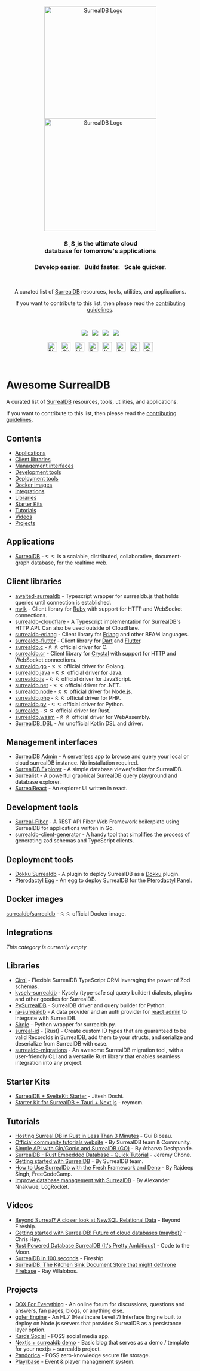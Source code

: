 <!--lint disable awesome-git-repo-age-->

<br>

<p align="center">
    <a href="https://surrealdb.com#gh-dark-mode-only" target="_blank">
        <img width="300" src="/img/white/logo.svg" alt="SurrealDB Logo">
    </a>
    <a href="https://surrealdb.com#gh-light-mode-only" target="_blank">
        <img width="300" src="/img/black/logo.svg" alt="SurrealDB Logo">
    </a>
</p>

<h3 align="center">
    <a href="https://surrealdb.com#gh-dark-mode-only" target="_blank">
        <img src="/img/white/text.svg" height="15" alt="SurrealDB">
    </a>
    <a href="https://surrealdb.com#gh-light-mode-only" target="_blank">
        <img src="/img/black/text.svg" height="15" alt="SurrealDB">
    </a>
    is the ultimate cloud <br> database for tomorrow's applications
</h3>

<h3 align="center">Develop easier. &nbsp; Build faster. &nbsp; Scale quicker.</h3>

<br>

<p align="center">A curated list of <a href="https://github.com/surrealdb/surrealdb" target="_blank">SurrealDB</a> resources, tools, utilities, and applications.</p>

<p align="center">If you want to contribute to this list, then please read the <a href="https://github.com/surrealdb/awesome-surreal/blob/main/CONTRIBUTING.md" target="_blank">contributing guidelines</a>.</p>

<br>

<p align="center">
	<a href="https://surrealdb.com/discord"><img src="https://img.shields.io/discord/902568124350599239?label=discord&style=flat-square&color=5a66f6"></a>
	&nbsp;
    <a href="https://twitter.com/surrealdb"><img src="https://img.shields.io/badge/twitter-follow_us-1d9bf0.svg?style=flat-square"></a>
    &nbsp;
    <a href="https://dev.to/surrealdb"><img src="https://img.shields.io/badge/dev-join_us-86f7b7.svg?style=flat-square"></a>
    &nbsp;
    <a href="https://www.linkedin.com/company/surrealdb/"><img src="https://img.shields.io/badge/linkedin-connect_with_us-0a66c2.svg?style=flat-square"></a>
</p>

<p align="center">
	<a href="https://surrealdb.com/blog"><img height="25" src="/img/social/blog.svg" alt="Blog"></a>
	&nbsp;
	<a href="https://github.com/surrealdb/surrealdb"><img height="25" src="/img/social/github.svg" alt="Github	"></a>
	&nbsp;
    <a href="https://www.linkedin.com/company/surrealdb/"><img height="25" src="/img/social/linkedin.svg" alt="LinkedIn"></a>
    &nbsp;
    <a href="https://twitter.com/surrealdb"><img height="25" src="/img/social/twitter.svg" alt="Twitter"></a>
    &nbsp;
    <a href="https://www.youtube.com/channel/UCjf2teVEuYVvvVC-gFZNq6w"><img height="25" src="/img/social/youtube.svg" alt="Youtube"></a>
    &nbsp;
    <a href="https://dev.to/surrealdb"><img height="25" src="/img/social/dev.svg" alt="Dev"></a>
    &nbsp;
    <a href="https://surrealdb.com/discord"><img height="25" src="/img/social/discord.svg" alt="Discord"></a>
    &nbsp;
    <a href="https://stackoverflow.com/questions/tagged/surrealdb"><img height="25" src="/img/social/stack-overflow.svg" alt="StackOverflow"></a>

</p>

<br>

# Awesome SurrealDB

A curated list of [SurrealDB](surrealdb/surrealdb) resources, tools, utilities, and applications.

If you want to contribute to this list, then please read the [contributing guidelines](https://github.com/surrealdb/awesome-surreal/blob/main/CONTRIBUTING.md).

## Contents

<!-- no toc -->
- [Applications](#applications)
- [Client libraries](#client-libraries)
- [Management interfaces](#management-interfaces)
- [Development tools](#development-tools)
- [Deployment tools](#deployment-tools)
- [Docker images](#docker-images)
- [Integrations](#integrations)
- [Libraries](#libraries)
- [Starter Kits](#starter-kits)
- [Tutorials](#tutorials)
- [Videos](#videos)
- [Projects](#projects)

## Applications
- [SurrealDB](https://github.com/surrealdb/surrealdb) - <a href="https://surrealdb.com#gh-dark-mode-only" target="_blank"><img src="/img/white/text.svg" height="12" alt="SurrealDB"></a> <a href="https://surrealdb.com#gh-light-mode-only" target="_blank"><img src="/img/black/text.svg" height="12" alt="SurrealDB"></a> is a scalable, distributed, collaborative, document-graph database, for the realtime web.

## Client libraries
- [awaited-surrealdb](https://github.com/theopensource-company/awaited-surrealdb) - Typescript wrapper for surrealdb.js that holds queries until connection is established.
- [mylk](https://github.com/ri-nat/mylk) - Client library for [Ruby](https://www.ruby-lang.org/en/) with support for HTTP and WebSocket connections.
- [surrealdb-cloudflare](https://github.com/theopensource-company/surrealdb-cloudflare) - A Typescript implementation for SurrealDB's HTTP API. Can also be used outside of Cloudflare.
- [surrealdb-erlang](https://github.com/meppu/surreal) - Client library for [Erlang](https://erlang.org) and other BEAM languages.
- [surrealdb-flutter](https://github.com/duhanbalci/surrealdb_flutter) - Client library for [Dart](https://dart.dev) and [Flutter](https://flutter.dev).
- [surrealdb.c](https://github.com/surrealdb/surrealdb.c) - <a href="https://surrealdb.com#gh-dark-mode-only" target="_blank"><img src="/img/white/text.svg" height="12" alt="SurrealDB"></a> <a href="https://surrealdb.com#gh-light-mode-only" target="_blank"><img src="/img/black/text.svg" height="12" alt="SurrealDB"></a> official driver for C.
- [surrealdb.cr](https://github.com/yorci/surrealdb.cr) - Client library for [Crystal](https://crystal-lang.org) with support for HTTP and WebSocket connections.
- [surrealdb.go](https://github.com/surrealdb/surrealdb.go) - <a href="https://surrealdb.com#gh-dark-mode-only" target="_blank"><img src="/img/white/text.svg" height="12" alt="SurrealDB"></a> <a href="https://surrealdb.com#gh-light-mode-only" target="_blank"><img src="/img/black/text.svg" height="12" alt="SurrealDB"></a> official driver for Golang.
- [surrealdb.java](https://github.com/surrealdb/surrealdb.java) - <a href="https://surrealdb.com#gh-dark-mode-only" target="_blank"><img src="/img/white/text.svg" height="12" alt="SurrealDB"></a> <a href="https://surrealdb.com#gh-light-mode-only" target="_blank"><img src="/img/black/text.svg" height="12" alt="SurrealDB"></a> official driver for Java.
- [surrealdb.js](https://github.com/surrealdb/surrealdb.js) - <a href="https://surrealdb.com#gh-dark-mode-only" target="_blank"><img src="/img/white/text.svg" height="12" alt="SurrealDB"></a> <a href="https://surrealdb.com#gh-light-mode-only" target="_blank"><img src="/img/black/text.svg" height="12" alt="SurrealDB"></a> official driver for JavaScript.
- [surrealdb.net](https://github.com/surrealdb/surrealdb.net) - <a href="https://surrealdb.com#gh-dark-mode-only" target="_blank"><img src="/img/white/text.svg" height="12" alt="SurrealDB"></a> <a href="https://surrealdb.com#gh-light-mode-only" target="_blank"><img src="/img/black/text.svg" height="12" alt="SurrealDB"></a> official driver for .NET.
- [surrealdb.node](https://github.com/surrealdb/surrealdb.node) - <a href="https://surrealdb.com#gh-dark-mode-only" target="_blank"><img src="/img/white/text.svg" height="12" alt="SurrealDB"></a> <a href="https://surrealdb.com#gh-light-mode-only" target="_blank"><img src="/img/black/text.svg" height="12" alt="SurrealDB"></a> official driver for Node.js.
- [surrealdb.php](https://github.com/surrealdb/surrealdb.php) - <a href="https://surrealdb.com#gh-dark-mode-only" target="_blank"><img src="/img/white/text.svg" height="12" alt="SurrealDB"></a> <a href="https://surrealdb.com#gh-light-mode-only" target="_blank"><img src="/img/black/text.svg" height="12" alt="SurrealDB"></a> official driver for PHP.
- [surrealdb.py](https://github.com/surrealdb/surrealdb.py) - <a href="https://surrealdb.com#gh-dark-mode-only" target="_blank"><img src="/img/white/text.svg" height="12" alt="SurrealDB"></a> <a href="https://surrealdb.com#gh-light-mode-only" target="_blank"><img src="/img/black/text.svg" height="12" alt="SurrealDB"></a> official driver for Python.
- [surrealdb](https://github.com/surrealdb/surrealdb/tree/main/lib) - <a href="https://surrealdb.com#gh-dark-mode-only" target="_blank"><img src="/img/white/text.svg" height="12" alt="SurrealDB"></a> <a href="https://surrealdb.com#gh-light-mode-only" target="_blank"><img src="/img/black/text.svg" height="12" alt="SurrealDB"></a> official driver for Rust.
- [surrealdb.wasm](https://github.com/surrealdb/surrealdb.wasm) - <a href="https://surrealdb.com#gh-dark-mode-only" target="_blank"><img src="/img/white/text.svg" height="12" alt="SurrealDB"></a> <a href="https://surrealdb.com#gh-light-mode-only" target="_blank"><img src="/img/black/text.svg" height="12" alt="SurrealDB"></a> official driver for WebAssembly.
- [SurrealDB\_DSL](https://github.com/mnbjhu/SurrealDB_DSL) - An unofficial Kotlin DSL and driver.

## Management interfaces
- [SurrealDB Admin](https://github.com/sachinbhutani/surrealdb-admin) - A serverless app to browse and query your local or cloud surrealDB instance. No installation required. 
- [SurrealDB Explorer](https://github.com/iDevelopThings/SurrealDB-Explorer) - A simple database viewer/editor for SurrealDB.
- [Surrealist](https://github.com/StarlaneStudios/Surrealist) - A powerful graphical SurrealDB query playground and database explorer.
- [SurrealReact](https://github.com/rvdende/surrealreact) - An explorer UI written in react.

## Development tools
- [Surreal-Fiber](https://github.com/devpikachu/surreal-fiber) - A REST API Fiber Web Framework boilerplate using SurrealDB for applications written in Go.
- [surrealdb-client-generator](https://github.com/sebastianwessel/surrealdb-client-generator) - A handy tool that simplifies the process of generating zod schemas and TypeScript clients.

## Deployment tools
- [Dokku Surrealdb](https://github.com/IgnisDa/dokku-surrealdb) - A plugin to deploy SurrealDB as a [Dokku](https://dokku.com) plugin.
- [Pterodactyl Egg](https://github.com/Stefanuk12/Pterodactyl/blob/master/eggs/misc/egg-surrealdb.json) - An egg to deploy SurrealDB for the [Pterodactyl Panel](https://pterodactyl.io/).

## Docker images
[surrealdb/surrealdb](https://hub.docker.com/r/surrealdb/surrealdb) - <a href="https://surrealdb.com#gh-dark-mode-only" target="_blank"><img src="/img/white/text.svg" height="12" alt="SurrealDB"></a> <a href="https://surrealdb.com#gh-light-mode-only" target="_blank"><img src="/img/black/text.svg" height="12" alt="SurrealDB"></a> official Docker image.

## Integrations
*This category is currently empty*

## Libraries
- [Cirql](https://github.com/StarlaneStudios/cirql) - Flexible SurrealDB TypeScript ORM leveraging the power of Zod schemas.
- [kysely-surrealdb](https://github.com/igalklebanov/kysely-surrealdb) - Kysely (type-safe sql query builder) dialects, plugins and other goodies for SurrealDB.
- [PySurrealDB](https://github.com/aurelion314/pysurrealdb) - SurrealDB driver and query builder for Python.
- [ra-surrealdb](https://github.com/djedi23/ra-surrealdb) - A data provider and an auth provider for [react admin](https://marmelab.com/react-admin/) to integrate with SurrealDB.
- [Sirqle](https://github.com/PythiaSocialTech/sirqle) - Python wrapper for surrealdb.py.
- [surreal-id](https://github.com/liamwh/surreal-id) - (Rust) - Create custom ID types that are guaranteed to be valid RecordIds in SurrealDB, add them to your structs, and serialize and deserialize from SurrealDB with ease.
- [surrealdb-migrations](https://github.com/Odonno/surrealdb-migrations) - An awesome SurrealDB migration tool, with a user-friendly CLI and a versatile Rust library that enables seamless integration into any project.

## Starter Kits
- [SurrealDB + SvelteKit Starter](https://github.com/spinspire/surrealdb-sveltekit-starter) - Jitesh Doshi.
- [Starter Kit for SurrealDB + Tauri + Next.js](https://github.com/reymom/surrealdb-starter-taurikit) - reymom.

## Tutorials
- [Hosting Surreal DB in Rust in Less Than 3 Minutes](https://www.youtube.com/watch?v=VoRoeL1tal4) - Gui Bibeau.
- [Official community tutorials website](https://tutorials.surrealdb.com) - By SurrealDB team & Community.
- [Simple API with Gin/Gonic and SurrealDB (GO)](https://atoo.hashnode.dev/simple-api-with-gingonic-and-surrealdb) - By Atharva Deshpande.
- [SurrealDB - Rust Embedded Database - Quick Tutorial](https://www.youtube.com/watch?v=iOyvum0D3LM) - Jeremy Chone.
- [Getting started with SurrealDB](https://surrealdb.com/blog/getting-started-with-surrealdb) - By SurrealDB team.
- [How to Use SurrealDb with the Fresh Framework and Deno](https://www.freecodecamp.org/news/how-to-use-surrealdb-with-fresh-framework/) - By Rajdeep Singh, FreeCodeCamp.
- [Improve database management with SurrealDB](https://blog.logrocket.com/improve-database-management-surrealdb/) - By Alexander Nnakwue, LogRocket.

## Videos
- [Beyond Surreal? A closer look at NewSQL Relational Data](https://www.youtube.com/watch?v=LCAIkx1p1k0) - Beyond Fireship.
- [Getting started with SurrealDB! Future of cloud databases (maybe)?](https://www.youtube.com/watch?v=D41jb4DDIdA) - Chris Hay.
- [Rust Powered Database SurrealDB (It's Pretty Ambitious)](https://www.youtube.com/watch?v=DPQbuW9dQ7w) - Code to the Moon.
- [SurrealDB in 100 seconds](https://www.youtube.com/watch?v=C7WFwgDRStM) - Fireship.
- [SurrealDB. The Kitchen Sink Document Store that might dethrone Firebase](https://www.youtube.com/watch?v=tWpj8Bc_jBQ) - Ray Villalobos.

## Projects
- [DOX For Everything](https://github.com/tcm151/dox) - An online forum for discussions, questions and answers, fan pages, blogs, or anything else. 
- [gofer Engine](https://github.com/amaster507/gofer) - An HL7 (Healthcare Level 7) Interface Engine built to deploy on Node.js servers that provides SurrealDB as a persistance layer option.
- [Kards Social](https://github.com/theopensource-company/kards-social) - FOSS social media app.
- [Nextjs + surrealdb demo](https://github.com/kearfy/demo-nextjs-surrealdb) - Basic blog that serves as a demo / template for your nextjs + surrealdb project.
- [Pandorica](https://github.com/omnilium/pandorica) - FOSS zero-knowledge secure file storage.
- [Playrbase](https://github.com/theopensource-company/playrbase) - Event & player management system.
